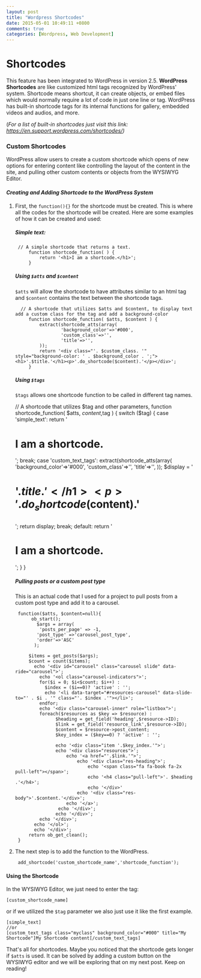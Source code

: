 ```yaml
---
layout: post
title: "Wordpress Shortcodes"
date: 2015-05-01 10:49:11 +0800
comments: true
categories: [Wordpress, Web Development]
---
```


**Shortcodes**
============

This feature has been integrated to WordPress in version 2.5.  **WordPress Shortcodes** are like customized html tags recognized by WordPress' system. Shortcode means shortcut, it can create objects, or embed files which would normally require a lot of code in just one line or tag. WordPress has built-in shortcode tags for its internal functions for gallery, embedded videos and audios, and more. 

(*For a list of built-in shortcodes just visit this link: https://en.support.wordpress.com/shortcodes/)*

### **Custom Shortcodes**

WordPress allow users to create a custom shortcode which opens of new options for entering content like controlling the layout of the content in the site, and pulling other custom contents or objects from the WYSIWYG Editor. 

#### ***Creating and Adding Shortcode to the WordPress System***

1. First, the `function(){}` for the shortcode must be created. This is where all the codes for the shortcode will be created. Here are some examples of how it can be created and used:

	##### **Simple text:**

		
		// A simple shortcode that returns a text.
			function shortcode_function( ) {
				return '<h1>I am a shortcode.</h1>';
			}
		

   ##### **Using `$atts` and `$content`**
	`$atts` will allow the shortcode to have attributes similar to an html tag and `$content` contains the text between the shortcode tags.

		 // A shortcode that utilizes $atts and $content, to display text add a custom class for the tag and add a background-color
			function shortcode_function( $atts, $content ) {
				extract(shortcode_atts(array(
						'background_color'=>'#000',
						'custom_class'=>'',
						'title'=>'',
				));
				return '<div class="'. $custom_class. '" style="background-color: ' . $background_color . ';"><h1>'.$title.'</h1><p>'.do_shortcode($content).'</p></div>';
			}
			

    ##### **Using `$tags`**
    `$tags` allows one shortcode function to be called in different tag names.
			
	// A shortcode that utilizes $tag and other parameters,
	function shortcode_function( $atts, $content,$tag ) {
		switch ($tag) {
			case 'simple_text':
				return '<h1>I am a shortcode.</h1>';
				break;
			case 'custom_text_tags':
				extract(shortcode_atts(array(
						'background_color'=>'#000',
						'custom_class'=>'',
						'title'=>'',
				));
			$display = '<div class="'. $custom_class. '" style="background-color: ' . $background_color . ';"><h1>'.$title.'</h1><p>'.do_shortcode($content).'</p></div>';
			return display;
				break;
			default:
				return '<h1>I am a shortcode.</h1>';
		}
	}

		

    ##### **Pulling posts or a custom post type**
    This is an actual code that I used for a project to pull posts from a custom post type and add it to a carousel.
    
	    function($atts, $content=null){
			 ob_start();
			   $args = array(
			    'posts_per_page' => -1,
			   'post_type' =>'carousel_post_type',
			   'order'=>'ASC'
			  );
			  
			$items = get_posts($args);
			$count = count($items);
		      echo '<div id="carousel" class="carousel slide" data-ride="carousel">';
				echo '<ol class="carousel-indicators">';
		        for($i = 0; $i<$count; $i++) : 
	              $index = ($i==0)? 'active' : '';
	              echo '<li data-target="#resources-carousel" data-slide-to="' . $i . '" class="'. $index .'"></li>';
		        endfor;
		        echo '<div class="carousel-inner" role="listbox">';
				foreach($resources as $key => $resource) :
				      $heading = get_field('heading',$resource->ID);
				      $link = get_field('resource_link',$resource->ID);
				      $content = $resource->post_content;
				      $key_index = ($key==0) ? 'active' : '';
				      
				      echo '<div class="item '.$key_index.'">';
				      echo '<div class="resources">';
					      echo '<a href="'.$link.'">';
						      echo '<div class="res-heading">';
							      echo '<span class="fa fa-book fa-2x pull-left"></span>';
							      echo '<h4 class="pull-left">'. $heading .'</h4>';
							      echo '</div>'				            
						      echo '<div class="res-body">'.$content.'</div>';
					      echo '</a>';
				       echo '</div>';
				      echo '</div>';
				echo '</div>';	
		      echo '</ol>';
			  echo '</div>';				
			return ob_get_clean();
		}


2. The next step is to add the function to the WordPress.

	    add_shortcode('custom_shortcode_name','shortcode_function');


#### **Using the Shortcode**

In the WYSIWYG Editor, we just need to enter the tag:

    [custom_shortcode_name]
or if we utilized the `$tag` parameter we also just use it like the first example.

    [simple_text]
	//or
	[custom_text_tags class="myclass" background_color="#000" title="My Shortcode"]My Shortcode content[/custom_text_tags]

That's all for shortcodes. Maybe you noticed that the shortcode gets longer if `$atts` is used. It can be solved by adding a custom button on the WYSIWYG editor and we will be exploring that on my next post. Keep on reading!